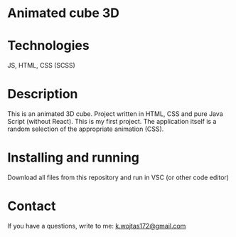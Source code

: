 ﻿# Animated cube 3D

# Technologies
JS, HTML, CSS (SCSS)

# Description
This is an animated 3D cube. Project written in HTML, CSS and pure Java Script (without React). This is my first project. The application itself is a random selection of the appropriate animation (CSS).

# Installing and running

Download all files from this repository and run in VSC (or other code editor)

# Contact

If you have a questions, write to me: k.wojtas172@gmail.com
